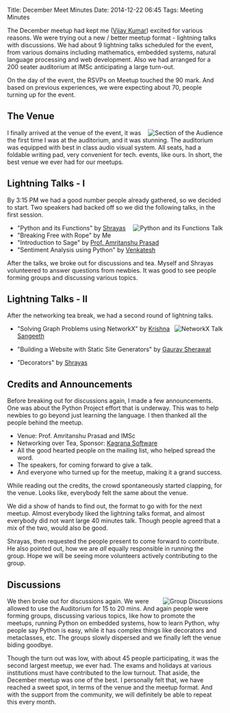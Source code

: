 Title: December Meet Minutes
Date: 2014-12-22 06:45
Tags: Meeting Minutes

The December meetup had kept me ([Vijay
Kumar](http://www.meetup.com/Chennaipy/members/147018982/)) excited
for various reasons. We were trying out a new / better meetup format -
lightning talks with discussions. We had about 9 lightning talks
scheduled for the event, from various domains including mathematics,
embedded systems, natural language processing and web
development. Also we had arranged for a 200 seater auditorium at IMSc
anticipating a large turn-out.

On the day of the event, the RSVPs on Meetup touched the 90 mark. And
based on previous experiences, we were expecting about 70, people
turning up for the event.

## The Venue

<a
href="http://photos2.meetupstatic.com/photos/event/7/0/1/2/highres_432628690.jpeg"><img
src="http://photos2.meetupstatic.com/photos/event/7/0/1/2/event_432628690.jpeg"
alt="Section of the Audience" style="float: right"/></a>

I finally arrived at the venue of the event, it was the first time I
was at the auditorium, and it was stunning. The auditorium was
equipped with best in class audio visual system. All seats, had a
foldable writing pad, very convenient for tech. events, like ours. In
short, the best venue we ever had for our meetups.

## Lightning Talks - I

By 3:15 PM we had a good number people already gathered, so we decided
to start. Two speakers had backed off so we did the following talks,
in the first session.

<a
href="http://photos2.meetupstatic.com/photos/event/6/9/b/d/highres_432627069.jpeg"><img
src="http://photos2.meetupstatic.com/photos/event/6/9/b/d/event_432627069.jpeg"
alt="Python and its Functions Talk" style="float: right"/></a>

   * "Python and its Functions" by
     [Shrayas](http://www.meetup.com/Chennaipy/members/31218952/)
   * "Breaking Free with Rope" by Me
   * "Introduction to Sage" by [Prof. Amritanshu
     Prasad](http://www.meetup.com/Chennaipy/members/182681977/)
   * "Sentiment Analysis using Python" by
     [Venkatesh](http://www.meetup.com/Chennaipy/members/121391002/)

After the talks, we broke out for discussions and tea. Myself and
Shrayas volunteered to answer questions from newbies. It was good to
see people forming groups and discussing various topics.

## Lightning Talks - II

After the networking tea break, we had a second round of lightning
talks. 

<a
href="http://photos1.meetupstatic.com/photos/event/7/0/1/b/highres_432628699.jpeg"><img
src="http://photos1.meetupstatic.com/photos/event/7/0/1/b/event_432628699.jpeg"
alt="NetworkX Talk" style="float: right"/></a>

  * "Solving Graph Problems using NetworkX" by [Krishna
    Sangeeth](http://www.meetup.com/Chennaipy/members/182939340/)

  * "Building a Website with Static Site Generators" by [Gaurav
    Sherawat](http://www.meetup.com/Chennaipy/members/73333582/)

  * "Decorators" by
    [Shrayas](http://www.meetup.com/Chennaipy/members/31218952/)

## Credits and Announcements

Before breaking out for discussions again, I made a few
announcements. One was about the Python Project effort that is
underway. This was to help newbies to go beyond just learning the
language. I then thanked all the people behind the meetup.

  * Venue: Prof. Amritanshu Prasad and IMSc
  * Networking over Tea, Sponsor: [Kagrana Software](http://kagrana.com/)
  * All the good hearted people on the mailing list, who helped spread
    the word.
  * The speakers, for coming forward to give a talk.
  * And everyone who turned up for the meetup, making it a grand
    success.

While reading out the credits, the crowd spontaneously started
clapping, for the venue. Looks like, everybody felt the same about the
venue. 

We did a show of hands to find out, the format to go with for the next
meetup. Almost everybody liked the lightning talks format, and almost
everybody did not want large 40 minutes talk. Though people agreed
that a mix of the two, would also be good.

Shrayas, then requested the people present to come forward to
contribute. He also pointed out, how we are *all* equally responsible
in running the group. Hope we will be seeing more volunteers actively
contributing to the group.

## Discussions

<a
href="http://photos3.meetupstatic.com/photos/event/6/9/b/9/highres_432627065.jpeg"><img
src="http://photos3.meetupstatic.com/photos/event/6/9/b/9/event_432627065.jpeg"
alt="Group Discussions" style="float: right"/></a>

We then broke out for discussions again. We were allowed to use the
Auditorium for 15 to 20 mins. And again people were forming groups,
discussing various topics, like how to promote the meetups, running
Python on embedded systems, how to learn Python, why people say Python
is easy, while it has complex things like decorators and metaclasses,
etc. The groups slowly dispersed and we finally left the venue biding
goodbye.

Though the turn out was low, with about 45 people participating, it
was the second largest meetup, we ever had. The exams and holidays at
various institutions must have contributed to the low turnout. That
aside, the December meetup was one of the best. I personally felt
that, we have reached a sweet spot, in terms of the venue and the
meetup format. And with the support from the community, we will
definitely be able to repeat this every month.